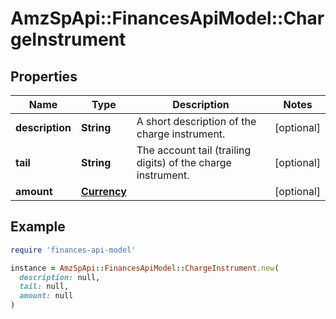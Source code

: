 # AmzSpApi::FinancesApiModel::ChargeInstrument

## Properties

| Name | Type | Description | Notes |
| ---- | ---- | ----------- | ----- |
| **description** | **String** | A short description of the charge instrument. | [optional] |
| **tail** | **String** | The account tail (trailing digits) of the charge instrument. | [optional] |
| **amount** | [**Currency**](Currency.md) |  | [optional] |

## Example

```ruby
require 'finances-api-model'

instance = AmzSpApi::FinancesApiModel::ChargeInstrument.new(
  description: null,
  tail: null,
  amount: null
)
```

